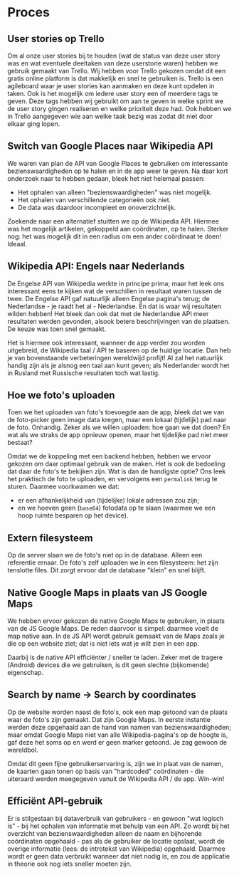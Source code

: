 # Proces

## User stories op Trello
Om al onze user stories bij te houden (wat de status van deze user story was en wat eventuele deeltaken van deze userstorie waren) hebben we gebruik gemaakt van Trello. Wij hebben voor Trello gekozen omdat dit een gratis online platform is dat makkelijk en snel te gebruiken is. Trello is een agileboard waar je user stories kan aanmaken en deze kunt opdelen in taken. Ook is het mogelijk om iedere user story een of meerdere tags te geven. Deze tags hebben wij gebruikt om aan te geven in welke sprint we de user story gingen realiseren en welke prioriteit deze had. Ook hebben we in Trello aangegeven wie aan welke taak bezig was zodat dit niet door elkaar ging lopen.

## Switch van Google Places naar Wikipedia API
We waren van plan de API van Google Places te gebruiken om interessante bezienswaardigheden op te halen en in de app weer te geven. Na daar kort onderzoek naar te hebben gedaan, bleek het niet helemaal passen:

- Het ophalen van alleen "bezienswaardigheden" was niet mogelijk.
- Het ophalen van verschillende categorieën ook niet.
- De data was daardoor incompleet en onoverzichtelijk.

Zoekende naar een alternatief stuitten we op de Wikipedia API. Hiermee was het mogelijk artikelen, gekoppeld aan coördinaten, op te halen. Sterker nog: het was mogelijk dit in een radius om een ander coördinaat te doen! Ideaal.

## Wikipedia API: Engels naar Nederlands
De Engelse API van Wikipedia werkte in principe prima; maar het leek ons interessant eens te kijken wat de verschillen in resultaat waren tussen de twee. De Engelse API gaf natuurlijk alleen Engelse pagina's terug; de Nederlandse - je raadt het al - Nederlandse. En dat is waar wij resultaten wilden hebben! Het bleek dan ook dat met de Nederlandse API meer resultaten werden gevonden, alsook betere beschrijvingen van de plaatsen. De keuze was toen snel gemaakt.

Het is hiermee ook interessant, wanneer de app verder zou worden uitgebreid, de Wikipedia taal / API te baseren op de huidige locatie. Dan heb je van bovenstaande verbeteringen wereldwijd profijt! Al zal het natuurlijk handig zijn als je alsnog een taal aan kunt geven; als Nederlander wordt het in Rusland met Russische resultaten toch wat lastig.

## Hoe we foto's uploaden
Toen we het uploaden van foto's toevoegde aan de app, bleek dat we van de foto-picker geen image data kregen, maar een lokaal (tijdelijk) pad naar de foto. Onhandig. Zeker als we willen uploaden: hoe gaan we dat doen? En wat als we straks de app opnieuw openen, maar het tijdelijke pad niet meer bestaat?

Omdat we de koppeling met een backend hebben, hebben we ervoor gekozen om daar optimaal gebruik van de maken. Het is ook de bedoeling dat daar de foto's te bekijken zijn. Wat is dan de handigste optie? Ons leek het praktisch de foto te uploaden, en vervolgens een `permalink` terug te sturen. Daarmee voorkwamen we dat:

- er een afhankelijkheid van (tijdelijke) lokale adressen zou zijn;
- en we hoeven geen (`base64`) fotodata op te slaan (waarmee we een hoop ruimte besparen op het device).

## Extern filesysteem
Op de server slaan we de foto's niet op in de database. Alleen een referentie ernaar. De foto's zelf uploaden we in een filesysteem: het zijn tenslotte files. Dit zorgt ervoor dat de database "klein" en snel blijft.

## Native Google Maps in plaats van JS Google Maps
We hebben ervoor gekozen de native Google Maps te gebruiken, in plaats van de JS Google Maps. De reden daarvoor is simpel: daarmee voelt de map native aan. In de JS API wordt gebruik gemaakt van de Maps zoals je die op een website ziet; dat is niet iets wat je wilt zien in een app.

Daarbij is de native API efficiënter / sneller te laden. Zeker met de tragere (Android) devices die we gebruiken, is dit geen slechte (bijkomende) eigenschap.

## Search by name -> Search by coordinates
Op de website worden naast de foto's, ook een map getoond van de plaats waar de foto's zijn gemaakt. Dat zijn Google Maps. In eerste instantie werden deze opgehaald aan de hand van namen van bezienswaardigheden; maar omdat Google Maps niet van alle Wikipedia-pagina's op de hoogte is, gaf deze het soms op en werd er geen marker getoond. Je zag gewoon de wereldbol.

Omdat dit geen fijne gebruikerservaring is, zijn we in plaat van de namen, de kaarten gaan tonen op basis van "hardcoded" coördinaten - die uiteraard werden meegegeven vanuit de Wikipedia API / de app. Win-win!

## Efficiënt API-gebruik
Er is stilgestaan bij dataverbruik van gebruikers - en gewoon "wat logisch is" - bij het ophalen van informatie met behulp van een API. Zo wordt bij het overzicht van bezienswaardigheden alleen de naam en bijhorende coördinaten opgehaald - pas als de gebruiker de locatie opslaat, wordt de overige informatie (lees: de introtekst van Wikipedia) opgehaald. Daarmee wordt er geen data verbruikt wanneer dat niet nodig is, en zou de applicatie in theorie ook nog iets sneller moeten zijn.
